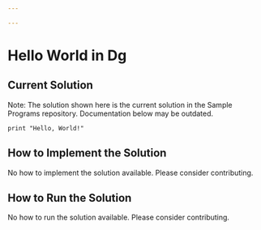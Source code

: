 ```yaml
---

---
```


# Hello World in Dg

## Current Solution

Note: The solution shown here is the current solution in the Sample Programs repository. Documentation below may be outdated.

```Dg
print "Hello, World!"

```

## How to Implement the Solution

No how to implement the solution available. Please consider contributing.

## How to Run the Solution

No how to run the solution available. Please consider contributing.